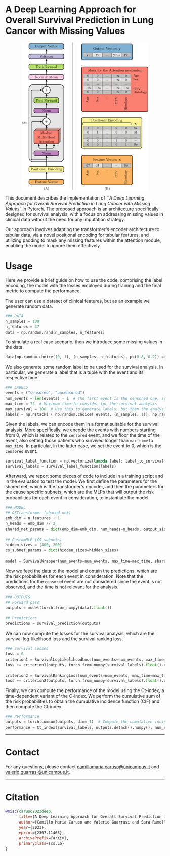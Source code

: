 # A Deep Learning Approach for Overall Survival Prediction in Lung Cancer with Missing Values 

<p align="center" width="100%">
<img src="./img/model.svg" width="400" style="display: block; margin: 0 auto">
</p>

This document describes the implementation of *``A Deep Learning Approach for Overall Survival Prediction in Lung Cancer with Missing Values´´* in Pytorch. 
The proposed approach is an architecture specifically designed for survival analysis, with a focus on addressing missing values in 
clinical data without the need for any imputation strategy.

Our approach involves adapting the transformer's encoder architecture to tabular data, via a novel positional encoding 
for tabular features, and utilizing padding to mask any missing features within the attention module, enabling the model 
to ignore them effectively. 

# Usage

Here we provide a brief guide on how to use the code, comprising the label encoding, the model with the losses employed 
during training and the final metric to compute the performance.

The user can use a dataset of clinical features, but as an example we generate random data.
```python 
### DATA
n_samples = 100
n_features = 37
data = np.random.rand(n_samples, n_features)
```

To simulate a real case scenario, then we introduce some missing values in the data.
```python 
data[np.random.choice((0, 1), (n_samples, n_features), p=(0.8, 0.2)) == 1] = np.nan  # Introduce missing values
```

We also generate some random label to be used for the survival analysis. 
In particular, we generate a label that is a tuple with the event and its respective time.
```python
### LABELS
events = ("censored", "uncensored")
num_events = len(events) - 1  # The first event is the censored one, so we do not consider it
max_time = 72  # Maximum time to consider for the survival analysis
max_survival = 100  # Use this to generate labels, but then the analysis will consider only the time to max_time, setting those patients who survived longer than max_time to "censored"
labels = np.hstack( ( np.random.choice( events, (n_samples, 1)), np.random.rand(n_samples, 1)*max_survival ), dtype=object )
```

Given the labels, we can encode them in a format suitable for the survival analysis. 
More specifically, we encode the events with numbers starting from 0, which is related to the `censored` event, and we floor the time of the event, also setting those patients who survived longer than `max_time` to `max_time`.
In particular, in the latter case, we set the event to 0, which is the `censored` event.

```python
survival_label_function = np.vectorize(lambda label: label_to_survival( label, events, max_time ), signature="(n)->(m)")
survival_labels = survival_label_function(labels)
```

Afterward, we report some pieces of code to include in a training script and in the evaluation to test the model. 
We first define the parameters for the shared net, which is the transformer's encoder, 
and then the parameters for the cause specific subnets, which are the MLPs that will output the risk probabilities for each event in consideration, to instantiate the model.

```python
### MODEL
## OSTransformer (shared net)
emb_dim = n_features + 1
n_heads = emb_dim // 2
shared_net_params = dict(emb_dim=emb_dim, num_heads=n_heads, output_size=emb_dim)

## CustomMLP (CS subnets)
hidden_sizes = [400, 200]
cs_subnet_params = dict(hidden_sizes=hidden_sizes)

model = SurvivalWrapper(num_events=num_events, max_time=max_time, shared_net_params=shared_net_params, cs_subnets_params=cs_subnet_params)
```

Now we feed the data to the model and obtain the predictions, which are the risk probabilities for each event in consideration.
Note that the predictions for the `censored` event are not considered since the event is not observed, and the time is not relevant for the analysis.

```python
### OUTPUTS
## Forward pass
outputs = model(torch.from_numpy(data).float())

## Predictions
predictions = survival_prediction(outputs)
```

We can now compute the losses for the survival analysis, which are the survival log-likelihood loss and the survival ranking loss.
```python
### Survival Losses
loss = 0
criterion1 = SurvivalLogLikelihoodLoss(num_events=num_events, max_time=max_time)
loss += criterion1(outputs, torch.from_numpy(survival_labels).float().unsqueeze(dim=1))

criterion2 = SurvivalRankingLoss(num_events=num_events, max_time=max_time)
loss += criterion2(outputs, torch.from_numpy(survival_labels).float().unsqueeze(dim=1))
```

Finally, we can compute the performance of the model using the Ct-index, a time-dependent variant of the C-index. 
We perform the cumulative sum of the risk probabilities to obtain the cumulative incidence function (CIF) and then compute the Ct-index.
```python
### Performance
outputs = torch.cumsum(outputs, dim=-1)  # Compute the cumulative incidence function (CIF) cumulative summing the output probabilities
performance = Ct_index(survival_labels, outputs.detach().numpy(), num_events)
```



---
# Contact

For any questions, please contact [camillomaria.caruso@unicampus.it](mailto:camillomaria.caruso@unicampus.it) and [valerio.guarrasi@unicampus.it](mailto:valerio.guarrasi@unicampus.it).

---

# Citation

```bibtex
@misc{caruso2023deep,
      title={A Deep Learning Approach for Overall Survival Prediction in Lung Cancer with Missing Values}, 
      author={Camillo Maria Caruso and Valerio Guarrasi and Sara Ramella and Paolo Soda},
      year={2023},
      eprint={2307.11465},
      archivePrefix={arXiv},
      primaryClass={cs.LG}
}
```

